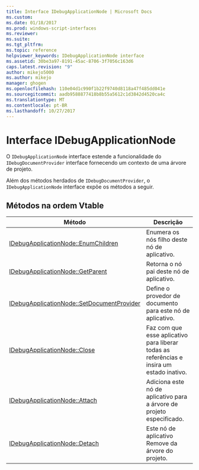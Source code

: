 ```yaml
---
title: Interface IDebugApplicationNode | Microsoft Docs
ms.custom: 
ms.date: 01/18/2017
ms.prod: windows-script-interfaces
ms.reviewer: 
ms.suite: 
ms.tgt_pltfrm: 
ms.topic: reference
helpviewer_keywords: IDebugApplicationNode interface
ms.assetid: 30be3a97-8191-45ac-8706-3f7056c163d6
caps.latest.revision: "9"
author: mikejo5000
ms.author: mikejo
manager: ghogen
ms.openlocfilehash: 110e04d1c990f1b22f9740d8118a47f485dd041e
ms.sourcegitcommit: aadb9588877418b8b55a5612c1d3842d4520ca4c
ms.translationtype: MT
ms.contentlocale: pt-BR
ms.lasthandoff: 10/27/2017
---
```

# <a name="idebugapplicationnode-interface"></a>Interface IDebugApplicationNode
O `IDebugApplicationNode` interface estende a funcionalidade do `IDebugDocumentProvider` interface fornecendo um contexto de uma árvore de projeto.  
  
 Além dos métodos herdados de `IDebugDocumentProvider`, o `IDebugApplicationNode` interface expõe os métodos a seguir.  
  
## <a name="methods-in-vtable-order"></a>Métodos na ordem Vtable  
  
|Método|Descrição|  
|------------|-----------------|  
|[IDebugApplicationNode::EnumChildren](../../winscript/reference/idebugapplicationnode-enumchildren.md)|Enumera os nós filho deste nó de aplicativo.|  
|[IDebugApplicationNode::GetParent](../../winscript/reference/idebugapplicationnode-getparent.md)|Retorna o nó pai deste nó de aplicativo.|  
|[IDebugApplicationNode::SetDocumentProvider](../../winscript/reference/idebugapplicationnode-setdocumentprovider.md)|Define o provedor de documento para este nó de aplicativo.|  
|[IDebugApplicationNode::Close](../../winscript/reference/idebugapplicationnode-close.md)|Faz com que esse aplicativo para liberar todas as referências e insira um estado inativo.|  
|[IDebugApplicationNode::Attach](../../winscript/reference/idebugapplicationnode-attach.md)|Adiciona este nó de aplicativo para a árvore de projeto especificado.|  
|[IDebugApplicationNode::Detach](../../winscript/reference/idebugapplicationnode-detach.md)|Este nó de aplicativo Remove da árvore do projeto.|